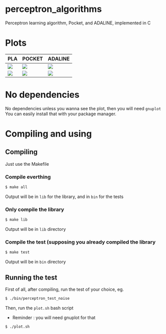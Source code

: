 # perceptron_algorithms
Perceptron learning algorithm, Pocket, and ADALINE, implemented in C

# Plots

|PLA|POCKET|ADALINE|
|----|----|----|
|<img src="https://github.com/A-Rain-Lover/perceptron_algorithms/blob/master/plots/PLA.png" />|<img src="https://github.com/A-Rain-Lover/perceptron_algorithms/blob/master/plots/pocket.png" />|<img src="https://github.com/A-Rain-Lover/perceptron_algorithms/blob/master/plots/ADALINE.png" />|
|<img src="https://github.com/A-Rain-Lover/perceptron_algorithms/blob/master/plots/PLA_loss.png" />|<img src="https://github.com/A-Rain-Lover/perceptron_algorithms/blob/master/plots/pocket_loss.png" />|<img src="https://github.com/A-Rain-Lover/perceptron_algorithms/blob/master/plots/ADALINE_loss.png" />|

# No dependencies
No dependencies unless you wanna see the plot, then you will need `gnuplot`
You can easily install that with your package manager.

# Compiling and using
## Compiling
Just use the Makefile
### Compile everthing
```bash
$ make all
```
Output will be in `lib` for the library, and in `bin` for the tests
### Only compile the library
```bash
$ make lib
```
Output will be in `lib` directory
### Compile the test (supposing you already compiled the library
```bash
$ make test
```
Output will be in `bin` directory
## Running the test

First of all, after compiling, run the test of your choice, 
eg.
```bash
$ ./bin/perceptron_test_noise
```
Then, run the `plot.sh` bash script
* Reminder : you will need gnuplot for that

```bash
$ ./plot.sh
```


